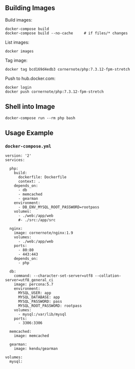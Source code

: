 ## Building Images

Build images:

```
docker-compose build
docker-compose build --no-cache     # if files/* changes
```

List images:

```
docker images
```

Tag image:

```
docker tag bcd169d4edb3 cornernote/php:7.3.12-fpm-stretch
```

Push to hub.docker.com:

```
docker login
docker push cornernote/php:7.3.12-fpm-stretch
```

## Shell into Image

```
docker-compose run --rm php bash
```


## Usage Example

### `docker-compose.yml`

```
version: '2'
services:

  php:
    build:
      dockerfile: Dockerfile
      context: .
    depends_on:
      - db
      - memcached
      - gearman
    environment:
      - DB_ENV_MYSQL_ROOT_PASSWORD=rootpass
    volumes:
      - ./web:/app/web
      #- ./src:/app/src

  nginx:
    image: cornernote/nginx:1.9
    volumes:
      - ./web:/app/web
    ports:
      - 80:80
      - 443:443
    depends_on:
      - php

  db:
    command: --character-set-server=utf8 --collation-server=utf8_general_ci
    image: percona:5.7
    environment:
      MYSQL_USER: app
      MYSQL_DATABASE: app
      MYSQL_PASSWORD: pass
      MYSQL_ROOT_PASSWORD: rootpass
    volumes:
      - mysql:/var/lib/mysql
    ports:
      - 3306:3306

  memcached:
    image: memcached

  gearman:
    image: kendu/gearman
    
volumes:
  mysql:
  
```

